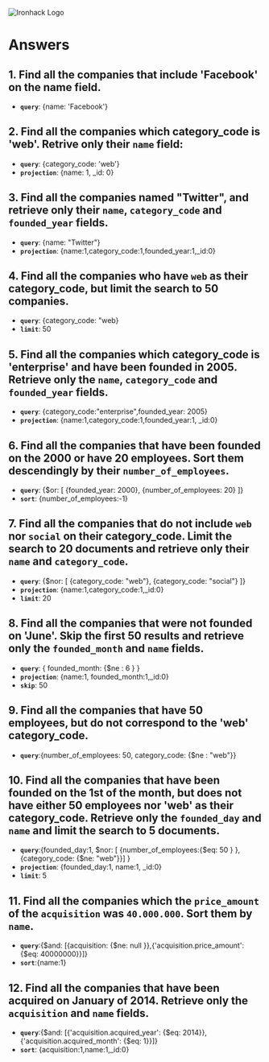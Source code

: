 ![Ironhack Logo](https://i.imgur.com/1QgrNNw.png)

# Answers

## 1. Find all the companies that include 'Facebook' on the **name** field.

 - **`query`**: {name: 'Facebook'}
 
 ## 2. Find all the companies which **category_code** is 'web'. Retrive only their `name` field:

 - **`query`**: {category_code: 'web'}
 - **`projection`**: {name: 1, _id: 0}

## 3. Find all the companies named "Twitter", and retrieve only their `name`, `category_code` and `founded_year` fields.
- **`query`**: {name: "Twitter"}
- **`projection`**: {name:1,category_code:1,founded_year:1,_id:0}

## 4. Find all the companies who have `web` as their **category_code**, but limit the search to 50 companies.
- **`query`**: {category_code: "web}
- **`limit`**: 50
## 5. Find all the companies which **category_code** is 'enterprise' and have been founded in 2005. Retrieve only the `name`, `category_code` and `founded_year` fields.
- **`query`**: {category_code:"enterprise",founded_year: 2005}
- **`projection`**: {name:1,category_code:1,founded_year:1, _id:0}

## 6. Find all the companies that have been **founded** on the 2000 or have 20 **employees**. Sort them descendingly by their `number_of_employees`.
- **`query`**: {$or: [ {founded_year: 2000}, {number_of_employees: 20} ]}
- **`sort`**: {number_of_employees:-1}

## 7. Find all the companies that do not include `web` nor `social` on their **category_code**. Limit the search to 20 documents and retrieve only their `name` and `category_code`.
- **`query`**: {$nor: [ {category_code: "web"}, {category_code: "social"} ]}
- **`projection`**: {name:1,category_code:1,_id:0}
- **`limit`**: 20

## 8. Find all the companies that were not **founded** on 'June'. Skip the first 50 results and retrieve only the `founded_month` and `name` fields.
- **`query`**: { founded_month: {$ne : 6 } }
- **`projection`**: {name:1, founded_month:1,_id:0}
- **`skip`**: 50

## 9. Find all the companies that have 50 employees, but do not correspond to the 'web' **category_code**. 
- **`query`**:{number_of_employees: 50, category_code: {$ne : "web"}}

## 10. Find all the companies that have been founded on the 1st of the month, but does not have either 50 employees nor 'web' as their **category_code**. Retrieve only the `founded_day` and `name` and limit the search to 5 documents.
- **`query`**:{founded_day:1, $nor:  [ {number_of_employees:{$eq: 50 } }, {category_code: {$ne: "web"}}] }
- **`projection`**: {founded_day:1, name:1, _id:0}
- **`limit`**: 5


## 11. Find all the companies which the `price_amount` of the `acquisition` was **`40.000.000`**. Sort them by `name`.
- **`query`**:{$and: [{acquisition: {$ne: null }},{'acquisition.price_amount': {$eq: 40000000}}]}
- **`sort`**:{name:1}

## 12. Find all the companies that have been acquired on January of 2014. Retrieve only the `acquisition` and `name` fields.

- **`query`**:{$and: [{'acquisition.acquired_year': {$eq: 2014}},{'acquisition.acquired_month': {$eq: 1}}]}
- **`sort`**: {acquisition:1,name:1,_id:0}
